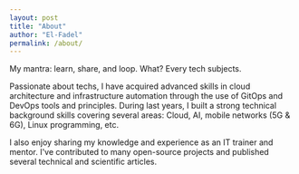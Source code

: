 ```yaml
---
layout: post
title: "About"
author: "El-Fadel"
permalink: /about/
---
```


My mantra: learn, share, and loop. What? Every tech subjects.

Passionate about techs, I have acquired advanced skills in cloud architecture and infrastructure automation through the use of GitOps and DevOps tools and principles. During last years, I built a strong technical background skills covering several areas: Cloud, AI, mobile networks (5G & 6G), Linux programming, etc.

I also enjoy sharing my knowledge and experience as an IT trainer and mentor. I've contributed to many open-source projects and published several technical and scientific articles.
